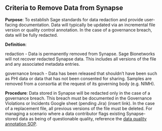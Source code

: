 ## Criteria to Remove Data from Synapse

**Purpose**: To establish Sage standards for data redaction and provide user-facing documentation. Data will typically be updated via an incremental file version or quality control annotation. In the case of a governance breach, data will be fully redacted.

**Definition**:

redaction - Data is permanently removed from Synapse. Sage Bionetworks will not recover redacted Synapse data. This includes all versions of the file and any associated metadata entries. 

governance breach - Data has been released that shouldn’t have been such as PHI data or data that has not been consented for sharing. Samples are removed from a consortia at the request of its governing body (e.g. NIMH).

**Procedure**: Data stored in Synapse will be redacted only in the case of a governance breach. This breach must be documented in the Governance Violations or Incidents Google sheet (pending Jira) (insert link). In the case of a replacement file, all previous versions of the file must be deleted. For managing a scenario where a data contributor flags existing Synapse-stored data as being of questionable quality, reference the [data quality annotation SOP](https://github.com/Sage-Bionetworks/sciTeams-SOP/blob/master/docs/data_quality_annotation.md).

